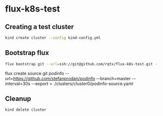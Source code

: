 # flux-k8s-test

## Creating a test cluster

```bash
kind create cluster --config kind-config.yml
```

## Bootstrap flux

```bash
flux bootstrap git --url=ssh://git@github.com/rqtx/flux-k8s-test.git --context=kind-kind --path=clusters/cluster0 --private-key-file=PRIVATE_KEY_FILE --password=PRIVATE_KEY_PASSWORD
```

flux create source git podinfo --url=https://github.com/stefanprodan/podinfo --branch=master --interval=30s --export > ./clusters/cluster0/podinfo-source.yaml

## Cleanup

```bash
kind delete cluster
```
